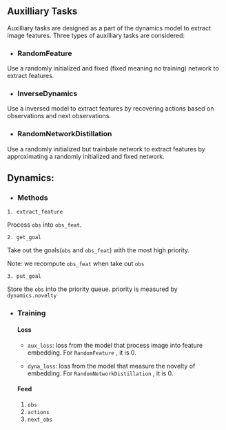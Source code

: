 ## Auxilliary Tasks

Auxilliary tasks are designed as a part of the dynamics model to extract image features. Three types of auxilliary tasks are considered:

- ### RandomFeature

Use a randomly initialized and fixed (fixed meaning no training) network to extract features.

- ### InverseDynamics

Use a inversed model to extract features by recovering actions based on observations and next observations.

- ### RandomNetworkDistillation

Use a randomly initialized but trainbale network to extract features by approximating a randomly initialized and fixed network.



## Dynamics:

- ### Methods

```
1. extract_feature
```

Process ``obs``  into ``obs_feat``.

```
2. get_goal
```

Take out the goals(``obs``  and ``obs_feat``) with the most high priority.

Note: we recompute ``obs_feat`` when take out ``obs``

```
3. put_goal
```

Store the ``obs`` into the priority queue. priority is measured by ``dynamics.novelty`` 

- ### Training

  #### Loss

  - ``aux_loss``:  loss from the model that process image into feature embedding.  For ``RandomFeature`` , it is 0.

  - ``dyna_loss``: loss from the model that measure the novelty of embedding.  For ``RandomNetworkDistillation`` , it is 0. 

  #### Feed

  1. ``obs``
  2. ``actions``
  3. ``next_obs``
